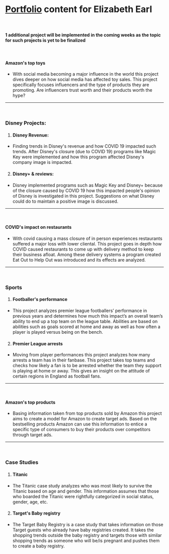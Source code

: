 # [Portfolio](https://esanch.github.io/) content for Elizabeth Earl
<br>

#### 1 additional project will be implemented in the coming weeks as the topic for such projects is yet to be finalized

<br>

#### Amazon's top toys
  - With social media becoming a major influence in the world this project dives deeper on how social media has affected toy sales. This project specifically focuses influencers and the type of products they are promoting. Are influencers trust worth and their products worth the hype?
***

<br>

### Disney Projects:
1. #### Disney Revenue:
  - Finding trends in Disney's revenue and how COVID 19 impacted such trends. After Disney's closure (due to COVID 19) programs like Magic Key were implemented and how this program affected Disney's company image is impacted.

2. #### Disney+ & reviews:
  - Disney implemented programs such as Magic Key and Disney+ because of the closure caused by COVID 19 how this impacted people's opinion of Disney is investigated in this project. Suggestions on what Disney could do to maintain a positive image is discussed. 
***

<br>

#### COVID's impact on restaurants
  - With covid causing a mass closure of in person experiences restaurants suffered a major loss with lower cliental. This project goes in depth how COVID caused restaurants to come up with delivery method to keep their business afloat. Among these delivery systems a program created Eat Out to Help Out was introduced and its effects are analyzed.
***

<br>

### Sports
1. #### Footballer's performance
  - This project analyzes premier league footballers’ performance in previous years and determines how much this impact’s an overall team’s ability to end up a top team on the league table. Abilities are based on abilities such as goals scored at home and away as well as how often a player is played versus being on the bench. 

2. #### Premier League arrests
  - Moving from player performances this project analyzes how many arrests a team has in their fanbase. This project takes top teams and checks how likely a fan is to be arrested whether the team they support is playing at home or away. This gives an insight on the attitude of certain regions in England as football fans. 
***

<br>

#### Amazon's top products
  - Basing information taken from top products sold by Amazon this project aims to create a model for Amazon to create target ads. Based on the bestselling products Amazon can use this information to entice a specific type of consumers to buy their products over competitors through target ads. 
***

<br>

### Case Studies
1. #### Titanic
  - The Titanic case study analyzes who was most likely to survive the Titanic based on age and gender. This information assumes that those who boarded the Titanic were rightfully categorized in social status, gender, age, etc. 

2. #### Target's Baby registry
  - The Target Baby Registry is a case study that takes information on those Target guests who already have baby registries created. It takes the shopping trends outside the baby registry and targets those with similar shopping trends as someone who will be/is pregnant and pushes them to create a baby registry. 


